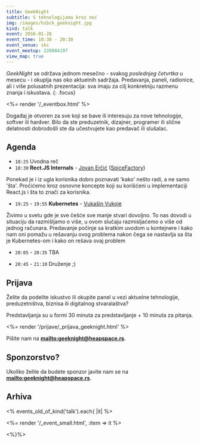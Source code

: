 ```yaml
---
title: GeekNight
subtitle: S tehnologijama kroz noć
img: /images/hsbck_geeknight.jpg
kind: talk
event: 2016-01-28
event_time: 18:30 - 20:30
event_venue: skc
event_meetup: 228084197
view_map: true
---
```


_GeekNight_ se održava jednom mesečno - svakog _poslednjeg četvrtka_ u mesecu -
i okuplja nas oko aktuelnih sadržaja. Predavanja, paneli, radionice,
ali i više polusatnih prezentacija: sva imaju za cilj konkretniju razmenu znanja
i iskustava.
{: .focus}

<%= render '/_eventbox.html' %>

Događaj je otvoren za sve koji se bave ili interesuju za nove tehnologije,
softver ili hardver. Bilo da ste preduzetnik, dizajner, programer ili slične
delatnosti dobrodošli ste da učestvujete kao predavač ili slušalac.

## Agenda

+ `18:25`	Uvodna reč
+ `18:30` **Rect.JS Internals** - [Jovan Erčić](https://www.linkedin.com/in/jokka) ([SpiceFactory](http://spicefactory.co/))

Ponekad je i iz ugla korisnika dobro poznavati 'kako' nešto radi, a ne samo
'šta'. Proćićemo kroz osnovne koncepte koji su korišćeni u implementaciji
React.js i šta to znači za korisnika.

+ `19:25` - `19:55` **Kubernetes** - [Vukašin Vukoje](https://twitter.com/wukoje)

Živimo u svetu gde je sve češće sve manje stvari dovoljno. To nas dovodi u situaciju da razmišljamo o više, u ovom slučaju razmisljaćemo o više od jednog računara.
Predavanje počinje sa kratkim uvodom u kontejnere i kako nam oni pomažu u rešavanju ovog problema nakon čega se nastavlja sa šta je Kubernetes-om i kako on rešava ovaj problem

+ `20:05` - `20:35` TBA

+ `20:45` - `21:10` Druženje ;)



## Prijava

Želite da podelite iskustvo ili okupite panel u vezi aktuelne tehnologije,
preduzetništva, biznisa ili digitalnog stvaralaštva?

Predstavljanja su u formi 30 minuta za predstavljanje + 10 minuta za pitanja.

<%= render '/prijave/_prijava_geeknight.html' %>


Pišite nam na **<mailto:geeknight@heapspace.rs>**.

## Sponzorstvo?

Ukoliko želite da budete sponzor javite nam se na **<mailto:geeknight@heapspace.rs>**.


## Arhiva

<% events_old_of_kind('talk').each{ |it| %>

<%= render '/_event_small.html', :item => it %>

<%}%>
